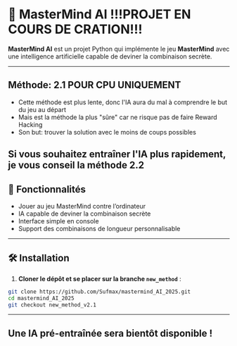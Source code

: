 # 🎯 MasterMind AI !!!PROJET EN COURS DE CRATION!!!

**MasterMind AI** est un projet Python qui implémente le jeu **MasterMind** avec une intelligence artificielle capable de deviner la combinaison secrète.

---

## Méthode: 2.1 POUR CPU UNIQUEMENT
- Cette méthode est plus lente, donc l'IA aura du mal à comprendre le but du jeu au départ
- Mais est la méthode la plus "sûre" car ne risque pas de faire Reward Hacking
- Son but: trouver la solution avec le moins de coups possibles

## Si vous souhaitez entraîner l'IA plus rapidement, je vous conseil la méthode 2.2

## 🔹 Fonctionnalités

- Jouer au jeu MasterMind contre l’ordinateur
- IA capable de deviner la combinaison secrète
- Interface simple en console
- Support des combinaisons de longueur personnalisable

---

## 🛠️ Installation

1. **Cloner le dépôt et se placer sur la branche `new_method`** :

```bash
git clone https://github.com/Sufmax/mastermind_AI_2025.git
cd mastermind_AI_2025
git checkout new_method_v2.1
```

---
## Une IA pré-entraînée sera bientôt disponible !
